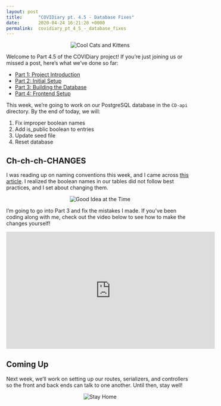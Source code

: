 ```yaml
---
layout: post
title:      "COVIDiary pt. 4.5 - Database Fixes"
date:       2020-04-24 16:21:20 +0000
permalink:  covidiary_pt_4_5_-_database_fixes
---
```



<center>
<img alt="Cool Cats and Kittens" src="https://media.giphy.com/media/RGixkYkOKdWATSReHt/source.gif">
</center>

Welcome to Part 4.5 of the COVIDiary project! If you’re just joining us or missed a post, here’s what we’ve done so far:



*   [Part 1: Project Introduction](https://www.codewitch.dev/covidiary_-_a_rails_react_project)
*   [Part 2: Initial Setup](https://www.codewitch.dev/covidiary_part_2_-_initial_setup)
*   [Part 3: Building the Database](https://www.codewitch.dev/covidiary_pt_3_-_building_the_database)
*   [Part 4: Frontend Setup](https://www.codewitch.dev/covidiary_pt_4_-_frontend_setup)

This week, we’re going to work on our PostgreSQL database in the `CD-api` directory. By the end of today, we will:



1. Fix improper boolean names
2. Add is_public boolean to entries
3. Update seed file
4. Reset database


## Ch-ch-ch-CHANGES

I was reading up on naming conventions this week, and I came across [this article](https://dev.to/michi/tips-on-naming-boolean-variables-cleaner-code-35ig). I realized the boolean names in our tables did not follow best practices, and I set about changing them.

<center>
<img alt="Good Idea at the Time" src="https://media.giphy.com/media/gKGzjtXVrVPIsgbREz/source.gif">
</center>

I’m going to go into Part 3 and fix the mistakes I made. If you’ve been coding along with me, check out the video below to see how to make the changes yourself!

<center>
<iframe width="560" height="315" src="https://www.youtube.com/embed/MVqeF7RTjAk" frameborder="0" allow="accelerometer; autoplay; encrypted-media; gyroscope; picture-in-picture" allowfullscreen></iframe>
</center>


## Coming Up

Next week, we’ll work on setting up our routes, serializers, and controllers so the front and back ends can talk to one another. Until then, stay well!

<center>
<img alt="Stay Home" src="https://media.giphy.com/media/lQ701BEcCllM2BOQpR/source.gif">
</center>
